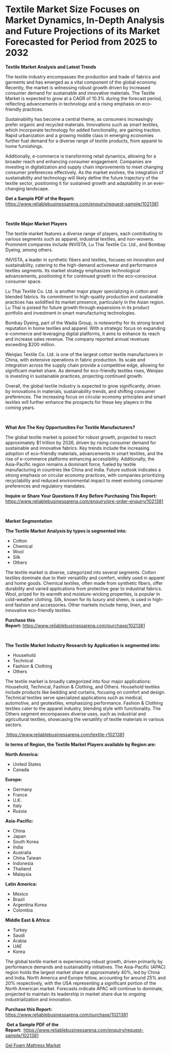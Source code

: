 <p><h1>Textile Market Size Focuses on Market Dynamics, In-Depth Analysis and Future Projections of its Market Forecasted for Period from 2025 to 2032</h1></p><p><strong>Textile Market Analysis and Latest Trends</strong></p>
<p><p>The textile industry encompasses the production and trade of fabrics and garments and has emerged as a vital component of the global economy. Recently, the market is witnessing robust growth driven by increased consumer demand for sustainable and innovative materials. The Textile Market is expected to grow at a CAGR of 10.3% during the forecast period, reflecting advancements in technology and a rising emphasis on eco-friendly practices.</p><p>Sustainability has become a central theme, as consumers increasingly prefer organic and recycled materials. Innovations such as smart textiles, which incorporate technology for added functionality, are gaining traction. Rapid urbanization and a growing middle class in emerging economies further fuel demand for a diverse range of textile products, from apparel to home furnishings.</p><p>Additionally, e-commerce is transforming retail dynamics, allowing for a broader reach and enhancing consumer engagement. Companies are investing in digitalization and supply chain improvements to meet changing consumer preferences effectively. As the market evolves, the integration of sustainability and technology will likely define the future trajectory of the textile sector, positioning it for sustained growth and adaptability in an ever-changing landscape.</p></p>
<p><strong>Get a Sample PDF of the Report:&nbsp;</strong> <a href="https://www.reliablebusinessarena.com/enquiry/request-sample/1021381?utm_campaign=1420&utm_medium=2&utm_source=Github&utm_content=ia&utm_term=07022025&utm_id=textile">https://www.reliablebusinessarena.com/enquiry/request-sample/1021381</a></p>
<p>&nbsp;</p>
<p><strong>Textile Major Market Players</strong></p>
<p><p>The textile market features a diverse range of players, each contributing to various segments such as apparel, industrial textiles, and non-wovens. Prominent companies include INVISTA, Lu Thai Textile Co. Ltd., and Bombay Dyeing, among others.</p><p>INVISTA, a leader in synthetic fibers and textiles, focuses on innovation and sustainability, catering to the high-demand activewear and performance textiles segments. Its market strategy emphasizes technological advancements, positioning it for continued growth in the eco-conscious consumer space. </p><p>Lu Thai Textile Co. Ltd. is another major player specializing in cotton and blended fabrics. Its commitment to high-quality production and sustainable practices has solidified its market presence, particularly in the Asian region. Lu Thai is poised for future growth through expansions in its product portfolio and investment in smart manufacturing technologies.</p><p>Bombay Dyeing, part of the Wadia Group, is noteworthy for its strong brand reputation in home textiles and apparel. With a strategic focus on expanding e-commerce and leveraging digital platforms, it aims to enhance its reach and increase sales revenue. The company reported annual revenues exceeding $200 million.</p><p>Weiqiao Textile Co. Ltd. is one of the largest cotton textile manufacturers in China, with extensive operations in fabric production. Its scale and integration across the supply chain provide a competitive edge, allowing for significant market share. As demand for eco-friendly textiles rises, Weiqiao is investing in sustainable practices, projecting continued growth.</p><p>Overall, the global textile industry is expected to grow significantly, driven by innovations in materials, sustainability trends, and shifting consumer preferences. The increasing focus on circular economy principles and smart textiles will further enhance the prospects for these key players in the coming years.</p></p>
<p>&nbsp;</p>
<p><strong>What Are The Key Opportunities For Textile Manufacturers?</strong></p>
<p><p>The global textile market is poised for robust growth, projected to reach approximately $1 trillion by 2026, driven by rising consumer demand for sustainable and innovative fabrics. Key trends include the increasing adoption of eco-friendly materials, advancements in smart textiles, and the rise of e-commerce platforms enhancing accessibility. Additionally, the Asia-Pacific region remains a dominant force, fueled by textile manufacturing in countries like China and India. Future outlook indicates a strong emphasis on circular economy practices, with companies prioritizing recyclability and reduced environmental impact to meet evolving consumer preferences and regulatory mandates.</p></p>
<p><strong>Inquire or Share Your Questions If Any Before Purchasing This Report:</strong> <a href="https://www.reliablebusinessarena.com/enquiry/pre-order-enquiry/1021381?utm_campaign=1420&utm_medium=2&utm_source=Github&utm_content=ia&utm_term=07022025&utm_id=textile">https://www.reliablebusinessarena.com/enquiry/pre-order-enquiry/1021381</a></p>
<p>&nbsp;</p>
<p><strong>Market Segmentation</strong></p>
<p><strong>The Textile Market Analysis by types is segmented into:</strong></p>
<p><ul><li>Cotton</li><li>Chemical</li><li>Wool</li><li>Silk</li><li>Others</li></ul></p>
<p><p>The textile market is diverse, categorized into several segments. Cotton textiles dominate due to their versatility and comfort, widely used in apparel and home goods. Chemical textiles, often made from synthetic fibers, offer durability and varied applications from protective gear to industrial fabrics. Wool, prized for its warmth and moisture-wicking properties, is popular in cold-weather clothing. Silk, known for its luxury and sheen, is used in high-end fashion and accessories. Other markets include hemp, linen, and innovative eco-friendly textiles.</p></p>
<p><strong>Purchase this Report:&nbsp;</strong><a href="https://www.reliablebusinessarena.com/purchase/1021381?utm_campaign=1420&utm_medium=2&utm_source=Github&utm_content=ia&utm_term=07022025&utm_id=textile">https://www.reliablebusinessarena.com/purchase/1021381</a></p>
<p>&nbsp;</p>
<p><strong>The Textile Market Industry Research by Application is segmented into:</strong></p>
<p><ul><li>Household</li><li>Technical</li><li>Fashion & Clothing</li><li>Others</li></ul></p>
<p><p>The textile market is broadly categorized into four major applications: Household, Technical, Fashion & Clothing, and Others. Household textiles include products like bedding and curtains, focusing on comfort and design. Technical textiles serve specialized applications such as medical, automotive, and geotextiles, emphasizing performance. Fashion & Clothing textiles cater to the apparel industry, blending style with functionality. The Others segment encompasses diverse uses, such as industrial and agricultural textiles, showcasing the versatility of textile materials in various sectors.</p></p>
<p><a href="https://www.reliablebusinessarena.com/textile-r1021381?utm_campaign=1420&utm_medium=2&utm_source=Github&utm_content=ia&utm_term=07022025&utm_id=textile">&nbsp;https://www.reliablebusinessarena.com/textile-r1021381</a></p>
<p><strong>In terms of Region, the Textile Market Players available by Region are:</strong></p>
<p>
    <p> <strong> North America: </strong>
        <ul>
            <li>United States</li>
            <li>Canada</li>
        </ul>
        </p> 
    <p> <strong> Europe: </strong>
        <ul>
            <li>Germany</li>
            <li>France</li>
            <li>U.K.</li>
            <li>Italy</li>
            <li>Russia</li>
        </ul>
        </p> 
    <p> <strong> Asia-Pacific: </strong>
        <ul>
            <li>China</li>
            <li>Japan</li>
            <li>South Korea</li>
            <li>India</li>
            <li>Australia</li>
            <li>China Taiwan</li>
            <li>Indonesia</li>
            <li>Thailand</li>
            <li>Malaysia</li>
        </ul>
        </p> 
    <p> <strong> Latin America: </strong>
        <ul>
            <li>Mexico</li>
            <li>Brazil</li>
            <li>Argentina Korea</li>
            <li>Colombia</li>
        </ul>
        </p> 
    <p> <strong> Middle East & Africa: </strong>
        <ul>
            <li>Turkey</li>
            <li>Saudi</li>
            <li>Arabia</li>
            <li>UAE</li>
            <li>Korea</li>
        </ul>
    </p>
    </p>
<p><p>The global textile market is experiencing robust growth, driven primarily by performance demands and sustainability initiatives. The Asia-Pacific (APAC) region holds the largest market share at approximately 40%, led by China and India. North America and Europe follow, accounting for around 25% and 20% respectively, with the USA representing a significant portion of the North American market. Forecasts indicate APAC will continue to dominate, projected to maintain its leadership in market share due to ongoing industrialization and innovation.</p></p>
<p><strong>Purchase this Report: </strong><a href="https://www.reliablebusinessarena.com/purchase/1021381?utm_campaign=1420&utm_medium=2&utm_source=Github&utm_content=ia&utm_term=07022025&utm_id=textile">https://www.reliablebusinessarena.com/purchase/1021381</a></p>
<p>&nbsp;<strong>Get a Sample PDF of the Report:&nbsp;&nbsp;</strong><a href="https://www.reliablebusinessarena.com/enquiry/request-sample/1021381?utm_campaign=1420&utm_medium=2&utm_source=Github&utm_content=ia&utm_term=07022025&utm_id=textile">https://www.reliablebusinessarena.com/enquiry/request-sample/1021381</a></p>
<p><strong></strong></p>
<p><p><a href="https://github.com/willjis/Market-Research-Report-List-1/blob/main/gel-foam-mattress-market.md?utm_campaign=1420&utm_medium=2&utm_source=Github&utm_content=ia&utm_term=07022025&utm_id=textile">Gel Foam Mattress Market</a></p></p>